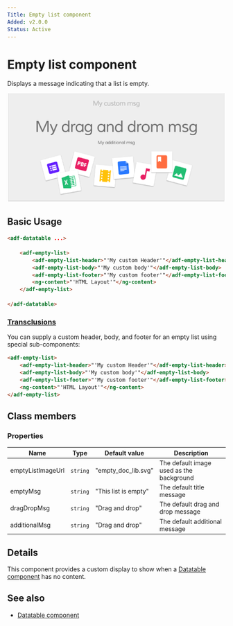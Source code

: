 ```yaml
---
Title: Empty list component
Added: v2.0.0
Status: Active
---
```


# Empty list component

Displays a message indicating that a list is empty.

![](../docassets/images/adf-empty-list.png)

## Basic Usage

```html
<adf-datatable ...>

    <adf-empty-list>
        <adf-empty-list-header>"'My custom Header'"</adf-empty-list-header>
        <adf-empty-list-body>"'My custom body'"</adf-empty-list-body>
        <adf-empty-list-footer>"'My custom footer'"</adf-empty-list-footer>
        <ng-content>"'HTML Layout'"</ng-content>
    </adf-empty-list>

</adf-datatable>
```

### [Transclusions](../user-guide/transclusion.md)

You can supply a custom header, body, and footer for an empty list using special
sub-components:

```html
<adf-empty-list>
    <adf-empty-list-header>"'My custom Header'"</adf-empty-list-header>
    <adf-empty-list-body>"'My custom body'"</adf-empty-list-body>
    <adf-empty-list-footer>"'My custom footer'"</adf-empty-list-footer>
    <ng-content>"'HTML Layout'"</ng-content>
</adf-empty-list>
```

## Class members

### Properties

| Name | Type | Default value | Description |
| ---- | ---- | ------- | ----------- |
| emptyListImageUrl | `string` | "empty_doc_lib.svg" | The default image used as the background |
| emptyMsg | `string` | "This list is empty" | The default title message |
| dragDropMsg | `string` | "Drag and drop" | The default drag and drop message |
| additionalMsg | `string` | "Drag and drop" | The default additional message |

## Details

This component provides a custom display to show when a [Datatable component](datatable.component.md) has
no content.

## See also

- [Datatable component](datatable.component.md)
